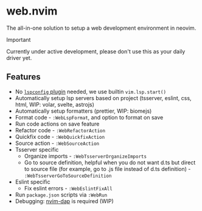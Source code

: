 # web.nvim

The all-in-one solution to setup a web development environment in neovim.

> [!IMPORTANT]
> Currently under active development, please don't use this as your daily driver yet.

## Features

- No [`lspconfig` plugin][lspconfig-url] needed, we use builtin `vim.lsp.start()`
- Automatically setup lsp servers based on project (tsserver, eslint, css, html, WIP: volar, svelte, astrojs)
- Automatically setup formatters (prettier, WIP: biomejs)
- Format code - `:WebLspFormat`, and option to format on save
- Run code actions on save feature
- Refactor code - `:WebRefactorAction`
- Quickfix code - `:WebQuickfixAction`
- Source action - `:WebSourceAction`
- Tsserver specific
  - Organize imports - `:WebTsserverOrganizeImports`
  - Go to source definition, helpful when you do not want d.ts but direct to source file (for example, go to .js file instead of d.ts definition) - `:WebTsserverGoToSourceDefinition`
- Eslint specific
  - Fix eslint errors - `:WebEslintFixAll`
- Run `package.json` scripts via `:WebRun`
- Debugging: [nvim-dap][nvim-dap-url] is required (WIP)

[lspconfig-url]: https://github.com/neovim/nvim-lspconfig
[mason-url]: https://github.com/williamboman/mason.nvim
[nvim-dap-url]: https://github.com/mfussenegger/nvim-dap
